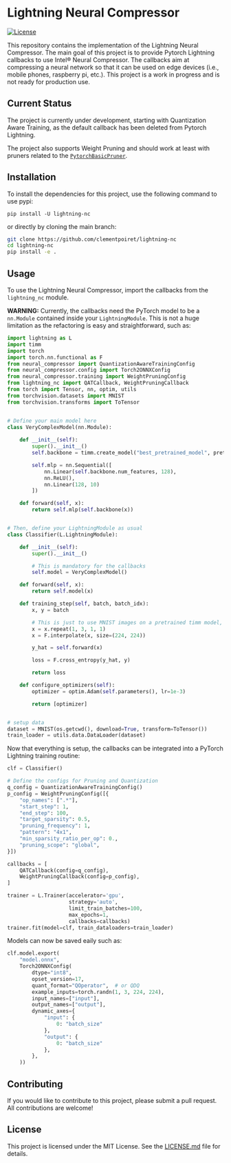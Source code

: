 # Lightning Neural Compressor

[![License](https://img.shields.io/badge/License-MIT-green.svg)](LICENSE.md)

This repository contains the implementation of the Lightning Neural Compressor. The main goal of this project is to provide Pytorch Lightning callbacks to use Intel® Neural Compressor. The callbacks aim at compressing a neural network so that it can be used on edge devices (i.e., mobile phones, raspberry pi, etc.). This project is a work in progress and is not ready for production use.

## Current Status

The project is currently under development, starting with Quantization Aware Training, as the default callback has been deleted from Pytorch Lightning.

The project also supports Weight Pruning and should work at least with pruners related to the [`PytorchBasicPruner`](https://github.com/intel/neural-compressor/blob/d81269d2b261d39967605e17a89b5688ebaedbd1/neural_compressor/compression/pruner/pruners/basic.py#L29).

## Installation

To install the dependencies for this project, use the following command to use pypi:

```
pip install -U lightning-nc
```

or directly by cloning the main branch:

```bash
git clone https://github.com/clementpoiret/lightning-nc
cd lightning-nc
pip install -e .
```

## Usage

To use the Lightning Neural Compressor, import the callbacks from the `lightning_nc` module.

**WARNING:** Currently, the callbacks need the PyTorch model to be a `nn.Module` contained inside your `LightningModule`.
This is not a huge limitation as the refactoring is easy and straightforward, such as:

```python
import lightning as L
import timm
import torch
import torch.nn.functional as F
from neural_compressor import QuantizationAwareTrainingConfig
from neural_compressor.config import Torch2ONNXConfig
from neural_compressor.training import WeightPruningConfig
from lightning_nc import QATCallback, WeightPruningCallback
from torch import Tensor, nn, optim, utils
from torchvision.datasets import MNIST
from torchvision.transforms import ToTensor


# Define your main model here
class VeryComplexModel(nn.Module):
    
    def __init__(self):
        super().__init__()
        self.backbone = timm.create_model("best_pretrained_model", pretrained=True)

        self.mlp = nn.Sequential([
            nn.Linear(self.backbone.num_features, 128),
            nn.ReLU(),
            nn.Linear(128, 10)
        ])

    def forward(self, x):
        return self.mlp(self.backbone(x))


# Then, define your LightningModule as usual
class Classifier(L.LightningModule):

    def __init__(self):
        super().__init__()

        # This is mandatory for the callbacks
        self.model = VeryComplexModel()

    def forward(self, x):
        return self.model(x)

    def training_step(self, batch, batch_idx):
        x, y = batch

        # This is just to use MNIST images on a pretrained timm model, you can skip that
        x = x.repeat(1, 3, 1, 1)
        x = F.interpolate(x, size=(224, 224))

        y_hat = self.forward(x)

        loss = F.cross_entropy(y_hat, y)

        return loss

    def configure_optimizers(self):
        optimizer = optim.Adam(self.parameters(), lr=1e-3)

        return [optimizer]


# setup data
dataset = MNIST(os.getcwd(), download=True, transform=ToTensor())
train_loader = utils.data.DataLoader(dataset)
```

Now that everything is setup, the callbacks can be integrated into a PyTorch Lightning training routine:

```python
clf = Classifier()

# Define the configs for Pruning and Quantization
q_config = QuantizationAwareTrainingConfig()
p_config = WeightPruningConfig([{
    "op_names": [".*"],
    "start_step": 1,
    "end_step": 100,
    "target_sparsity": 0.5,
    "pruning_frequency": 1,
    "pattern": "4x1",
    "min_sparsity_ratio_per_op": 0.,
    "pruning_scope": "global",
}])

callbacks = [
    QATCallback(config=q_config),
    WeightPruningCallback(config=p_config),
]

trainer = L.Trainer(accelerator='gpu',
                    strategy='auto',
                    limit_train_batches=100,
                    max_epochs=1,
                    callbacks=callbacks)
trainer.fit(model=clf, train_dataloaders=train_loader)
```

Models can now be saved eaily such as:

```python
clf.model.export(
    "model.onnx",
    Torch2ONNXConfig(
        dtype="int8",
        opset_version=17,
        quant_format="QOperator",  # or QDQ
        example_inputs=torch.randn(1, 3, 224, 224),
        input_names=["input"],
        output_names=["output"],
        dynamic_axes={
            "input": {
                0: "batch_size"
            },
            "output": {
                0: "batch_size"
            },
        },
    ))

```

## Contributing

If you would like to contribute to this project, please submit a pull request. All contributions are welcome!

## License

This project is licensed under the MIT License. See the [LICENSE.md](LICENSE.md) file for details.

